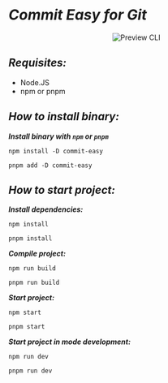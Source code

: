 # **_Commit Easy for Git_**

<div style='text-align: center;'>
  <img src='./previews/gif.gif' alt='Preview CLI' />
</div>

## **_Requisites:_**

- Node.JS
- npm or pnpm

## **_How to install binary:_**

**_Install binary with `npm` or `pnpm`_**

```
npm install -D commit-easy
```

```
pnpm add -D commit-easy
```

## **_How to start project:_**

**_Install dependencies:_**

```
npm install
```

```
pnpm install
```

**_Compile project:_**

```
npm run build
```

```
pnpm run build
```

**_Start project:_**

```
npm start
```

```
pnpm start
```

**_Start project in mode development:_**

```
npm run dev
```

```
pnpm run dev
```
